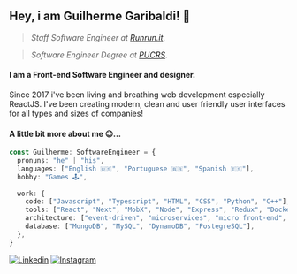 ## Hey, i am Guilherme Garibaldi! 👋
> *Staff Software Engineer at [Runrun.it](https://github.com/maissimples)*.

> *Software Engineer Degree at [PUCRS](https://www.pucrs.br/)*.

#### I am a Front-end Software Engineer and designer.
Since 2017 i've been living and breathing web development especially ReactJS. I've been creating modern, clean and user friendly user interfaces for all types and sizes of companies!

#### A little bit more about me 😉... 
```typescript
const Guilherme: SoftwareEngineer = {
  pronuns: "he" | "his",
  languages: ["English 🇺🇸", "Portuguese 🇧🇷", "Spanish 🇪🇸"],
  hobby: "Games 🕹️",
  
  work: {
    code: ["Javascript", "Typescript", "HTML", "CSS", "Python", "C++"],
    tools: ["React", "Next", "MobX", "Node", "Express", "Redux", "Docker", "Jest", "Cypress", "Nginx"],
    architecture: ["event-driven", "microservices", "micro front-end", "design system pattern"],
    database: ["MongoDB", "MySQL", "DynamoDB", "PostegreSQL"],
  },
}
```
<a href="https://www.linkedin.com/in/guigaribalde">![Linkedin](https://shields.io/badge/Linkedin-643-blue?logo=linkedin&style=social)</a>  <a href="https://www.instagram.com/guigaribalde/">![Instagram](https://shields.io/badge/Instagram-540-orange?logo=instagram&style=social)</a>
